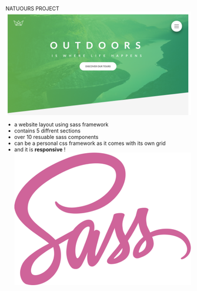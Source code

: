  NATUOURS PROJECT 
 ![alt text](https://github.com/OthmanAmoudi/layout-sass/blob/master/NTUOURS.png)
- a website layout using sass framework
- contains 5 diffrent sections
- over 10 resuable sass components 
- can be a personal css framework as it comes with its own grid 
- and it is **responsive** !
 ![alt text](https://github.com/OthmanAmoudi/layout-sass/blob/master/sass-1.svg)
